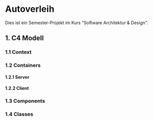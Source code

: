 # Autoverleih

Dies ist ein Semester-Projekt im Kurs "Software Architektur & Design".


## 1. C4 Modell

### 1.1 Context

### 1.2 Containers

#### 1.2.1 Server

#### 1.2.2 Client

### 1.3 Components

### 1.4 Classes
